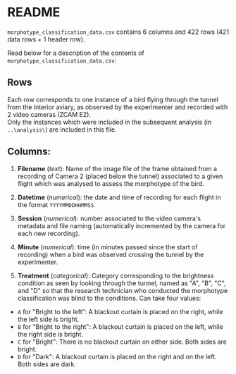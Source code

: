 # README 

`morphotype_classification_data.csv` contains 6 columns and 422 rows (421 data rows + 1 header row).

Read below for a description of the contents of `morphotype_classification_data.csv`:

## Rows
Each row corresponds to one instance of a bird flying through the tunnel from the interior aviary, as observed by the experimenter and recorded with 2 video cameras (ZCAM E2).\
Only the instances which were included in the subsequent analysis (in `..\analysis\`) are included in this file. 

## Columns:

1. **Filename** (*text*): Name of the image file of the frame obtained from a recording of Camera 2 (placed below the tunnel) associated to a given flight which was analysed to assess the morphotype of the bird.
   
3. **Datetime** (*numerical*): the date and time of recording for each flight in the format `YYYYMMDDHHMMSS`

4. **Session** (*numerical*): number associated to the video camera's metadata and file naming (automatically incremented by the camera for each new recording).

5. **Minute** (*numerical*): time (in minutes passed since the start of recording) when a bird was observed crossing the tunnel by the experimenter. 

6. **Treatment** (*categorical*): Category corresponding to the brightness condition as seen by looking through the tunnel, named as "A", "B", "C", and "D" so that the research technician who conducted the morphotype classification was blind to the conditions.
Can take four values:
- `A` for "Bright to the left": A blackout curtain is placed on the right, while the left side is bright.
- `B` for "Bright to the right": A blackout curtain is placed on the left, while the right side is bright.
- `C` for "Bright": There is no blackout curtain on either side. Both sides are bright.
- `D` for "Dark": A blackout curtain is placed on the right and on the left. Both sides are dark.

